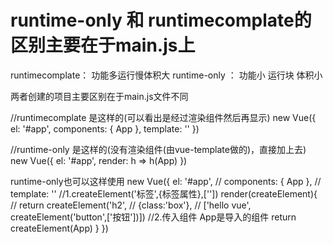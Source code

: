 # runtime-only 和 runtimecomplate的区别主要在于main.js上
runtimecomplate： 功能多运行慢体积大
runtime-only ： 功能小 运行块 体积小

两者创建的项目主要区别在于main.js文件不同

//runtimecomplate 是这样的(可以看出是经过渲染组件然后再显示)
new Vue({
  el: '#app',
  components: { App },
  template: '<App/>'
})

//runtime-only 是这样的(没有渲染组件(由vue-template做的)，直接加上去)
new Vue({
  el: '#app',
  render: h => h(App)
})

runtime-only也可以这样使用
new Vue({
  el: '#app',
  // components: { App },
  // template: '<App/>'
  //1.createElement('标签',{标签属性},[''])
  render(createElement){
    // return createElement('h2',
    // {class:'box'},
    // ['hello vue', createElement('button',['按钮'])])
    //2.传入组件 App是导入的组件
    return createElement(App)
  }
})
